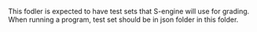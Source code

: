 This fodler is expected to have test sets that S-engine will use for grading. 
When running a program, test set should be in json folder in this folder.